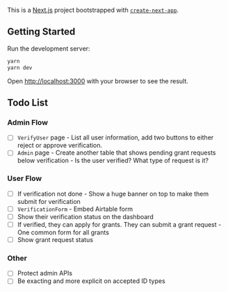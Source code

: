 This is a [Next.js](https://nextjs.org/) project bootstrapped with [`create-next-app`](https://github.com/vercel/next.js/tree/canary/packages/create-next-app).

## Getting Started

Run the development server:

```bash
yarn
yarn dev
```

Open [http://localhost:3000](http://localhost:3000) with your browser to see the result.

## Todo List

### Admin Flow
- [ ] `VerifyUser` page - List all user information, add two buttons to either reject or approve verification.
- [ ] `Admin` page - Create another table that shows pending grant requests below verification - Is the user verified? What type of request is it?

### User Flow
- [ ] If verification not done - Show a huge banner on top to make them submit for verification
- [ ] `VerificationForm` - Embed Airtable form
- [ ] Show their verification status on the dashboard
- [ ] If verified, they can apply for grants. They can submit a grant request - One common form for all grants
- [ ] Show grant request status

### Other
- [ ] Protect admin APIs
- [ ] Be exacting and more explicit on accepted ID types
